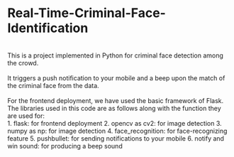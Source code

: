 # Real-Time-Criminal-Face-Identification
<br>
This is a project implemented in Python for criminal face detection among the crowd. <br> <br> It triggers a push notification to your mobile and a beep upon the match of the criminal face from the data.<br> <br> For the frontend deployment, we have used the basic framework of Flask. The libraries used in this code are as follows along with the function they are used for:
<br>
1. flask: for frontend deployment
2. opencv as cv2: for image detection
3. numpy as np: for image detection
4. face_recognition: for face-recognizing feature
5. pushbullet: for sending notifications to your mobile
6. notify and win sound: for producing a beep sound

